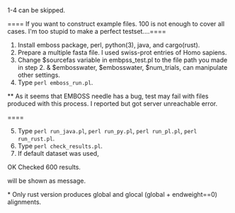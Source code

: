 1-4 can be skipped.

==== If you want to construct example files. 100 is not enough to cover all cases. I'm too stupid to make a perfect testset....====
1. Install emboss package, perl, python(3), java, and cargo(rust).
2. Prepare a multiple fasta file. I used swiss-prot entries of Homo sapiens.
3. Change $sourcefas variable in embpss_test.pl to the file path you made in step 2. & $embosswater, $embosswater, $num_trials, can manipulate other settings.
4. Type `perl emboss_run.pl`.

 ** As it seems that EMBOSS needle has a bug, test may fail with files produced with this process. I reported but got server unreachable error.

====

5. Type `perl run_java.pl`, `perl run_py.pl`, `perl run_pl.pl`, `perl run_rust.pl`.
6. Type `perl check_results.pl`.
7. If default dataset was used, 

OK
Checked 600 results.

will be shown as message.

\* Only rust version produces global and glocal (global + endweight==0) alignments.
